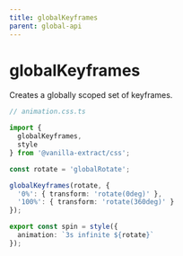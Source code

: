 ```yaml
---
title: globalKeyframes
parent: global-api
---
```


# globalKeyframes

Creates a globally scoped set of keyframes.

```ts compiled
// animation.css.ts

import {
  globalKeyframes,
  style
} from '@vanilla-extract/css';

const rotate = 'globalRotate';

globalKeyframes(rotate, {
  '0%': { transform: 'rotate(0deg)' },
  '100%': { transform: 'rotate(360deg)' }
});

export const spin = style({
  animation: `3s infinite ${rotate}`
});
```
